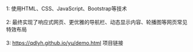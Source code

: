 1: 使用HTML、CSS、JavaScript、Bootstrap等技术 <br/> <br/>
2: 最终实现了响应式网页、更优雅的导航栏、动态显示内容、轮播图等网页常见特效布局 <br/> <br/>
3: https://qdlyh.github.io/yu/demo.html 项目链接
